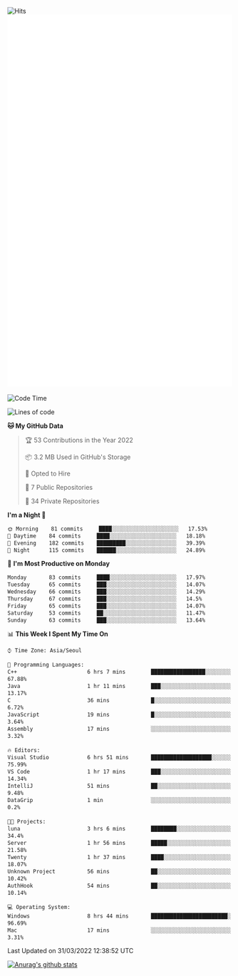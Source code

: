 ![Hits](https://hits.seeyoufarm.com/api/count/incr/badge.svg?url=https%3A%2F%2Fgithub.com%2Fkokose1234&count_bg=%2379C83D&title_bg=%23555555&icon=apple.svg&icon_color=%23E7E7E7&title=hits&edge_flat=false)
<br/>
![Metrics](https://github.com/kokose1234/kokose1234/blob/main/github-metrics.svg)

<!--START_SECTION:waka-->
![Code Time](http://img.shields.io/badge/Code%20Time-608%20hrs%205%20mins-blue)

![Lines of code](https://img.shields.io/badge/From%20Hello%20World%20I%27ve%20Written-2%20Million%20lines%20of%20code-blue)

**🐱 My GitHub Data** 

> 🏆 53 Contributions in the Year 2022
 > 
> 📦 3.2 MB Used in GitHub's Storage 
 > 
> 💼 Opted to Hire
 > 
> 📜 7 Public Repositories 
 > 
> 🔑 34 Private Repositories  
 > 
**I'm a Night 🦉** 

```text
🌞 Morning    81 commits     ████░░░░░░░░░░░░░░░░░░░░░   17.53% 
🌆 Daytime    84 commits     ████░░░░░░░░░░░░░░░░░░░░░   18.18% 
🌃 Evening    182 commits    █████████░░░░░░░░░░░░░░░░   39.39% 
🌙 Night      115 commits    ██████░░░░░░░░░░░░░░░░░░░   24.89%

```
📅 **I'm Most Productive on Monday** 

```text
Monday       83 commits     ████░░░░░░░░░░░░░░░░░░░░░   17.97% 
Tuesday      65 commits     ███░░░░░░░░░░░░░░░░░░░░░░   14.07% 
Wednesday    66 commits     ███░░░░░░░░░░░░░░░░░░░░░░   14.29% 
Thursday     67 commits     ███░░░░░░░░░░░░░░░░░░░░░░   14.5% 
Friday       65 commits     ███░░░░░░░░░░░░░░░░░░░░░░   14.07% 
Saturday     53 commits     ██░░░░░░░░░░░░░░░░░░░░░░░   11.47% 
Sunday       63 commits     ███░░░░░░░░░░░░░░░░░░░░░░   13.64%

```


📊 **This Week I Spent My Time On** 

```text
⌚︎ Time Zone: Asia/Seoul

💬 Programming Languages: 
C++                      6 hrs 7 mins        █████████████████░░░░░░░░   67.88% 
Java                     1 hr 11 mins        ███░░░░░░░░░░░░░░░░░░░░░░   13.17% 
C                        36 mins             █░░░░░░░░░░░░░░░░░░░░░░░░   6.72% 
JavaScript               19 mins             █░░░░░░░░░░░░░░░░░░░░░░░░   3.64% 
Assembly                 17 mins             ░░░░░░░░░░░░░░░░░░░░░░░░░   3.32%

🔥 Editors: 
Visual Studio            6 hrs 51 mins       ███████████████████░░░░░░   75.99% 
VS Code                  1 hr 17 mins        ███░░░░░░░░░░░░░░░░░░░░░░   14.34% 
IntelliJ                 51 mins             ██░░░░░░░░░░░░░░░░░░░░░░░   9.48% 
DataGrip                 1 min               ░░░░░░░░░░░░░░░░░░░░░░░░░   0.2%

🐱‍💻 Projects: 
luna                     3 hrs 6 mins        ████████░░░░░░░░░░░░░░░░░   34.4% 
Server                   1 hr 56 mins        █████░░░░░░░░░░░░░░░░░░░░   21.58% 
Twenty                   1 hr 37 mins        ████░░░░░░░░░░░░░░░░░░░░░   18.07% 
Unknown Project          56 mins             ██░░░░░░░░░░░░░░░░░░░░░░░   10.42% 
AuthHook                 54 mins             ██░░░░░░░░░░░░░░░░░░░░░░░   10.14%

💻 Operating System: 
Windows                  8 hrs 44 mins       ████████████████████████░   96.69% 
Mac                      17 mins             ░░░░░░░░░░░░░░░░░░░░░░░░░   3.31%

```


 Last Updated on 31/03/2022 12:38:52 UTC
<!--END_SECTION:waka-->

[![Anurag's github stats](https://github-readme-stats.vercel.app/api?username=kokose1234&theme=dracula)](https://github.com/anuraghazra/github-readme-stats)



	
